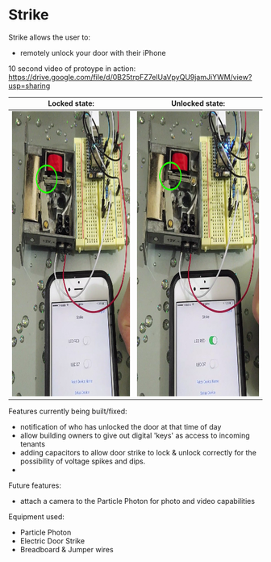 # Strike

Strike allows the user to:
  - remotely unlock your door with their iPhone 


10 second video of protoype in action:
https://drive.google.com/file/d/0B25trpFZ7elUaVpyQU9jamJiYWM/view?usp=sharing

Locked state:              |  Unlocked state:
:-------------------------:|:-------------------------:
<img src="https://raw.githubusercontent.com/ericysze/Strike/master/Images/Locked%20State.png" width="400" height="565">  |   <img src="https://raw.githubusercontent.com/ericysze/Strike/master/Images/Unlocked%20State.png" width="400" height="565">


Features currently being built/fixed:
  - notification of who has unlocked the door at that time of day
  - allow building owners to give out digital 'keys' as access to incoming tenants
  - adding capacitors to allow door strike to lock & unlock correctly for the possibility of voltage spikes and dips.
  - 
Future features:
  - attach a camera to the Particle Photon for photo and video capabilities

Equipment used:
- Particle Photon
- Electric Door Strike
- Breadboard & Jumper wires
